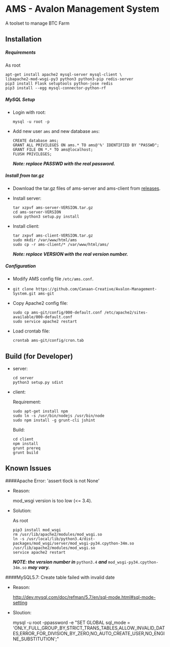 AMS - Avalon Management System
==============================
A toolset to manage BTC Farm

Installation
------------

##### Requirements
As root
```
apt-get install apache2 mysql-server mysql-client \
libapache2-mod-wsgi-py3 python3 python3-pip redis-server
pip3 install Flask setuptools python-jose redis
pip3 install --egg mysql-connector-python-rf
```

##### MySQL Setup
* Login with root:

    ```
    mysql -u root -p
    ```
* Add new user `ams` and new database `ams`:

    ```
    CREATE database ams;
    GRANT ALL PRIVILEGES ON ams.* TO ams@'%' IDENTIFIED BY "PASSWD";
    GRANT FILE ON *.* TO ams@localhost;
	FLUSH PRIVILEGES;
    ```

  **_Note: replace PASSWD with the real password._**

##### Install from tar.gz
* Download the tar.gz files of ams-server and ams-client from [releases]( https://github.com/Canaan-Creative/Avalon-Management-System/releases).
* Install server:

    ```
    tar xzpvf ams-server-VERSION.tar.gz
    cd ams-server-VERSION
    sudo python3 setup.py install
    ```
* Install client:

    ```
    tar zxpvf ams-client-VERSION.tar.gz
    sudo mkdir /var/www/html/ams
    sudo cp -r ams-client/* /var/www/html/ams/
    ```

  **_Note: replace VERSION with the real version number._**

##### Configuration
* Modify AMS config file `/etc/ams.conf`.
* ```git clone https://github.com/Canaan-Creative/Avalon-Management-System.git ams-git```
* Copy Apache2 config file:

    ```
    sudo cp ams-git/config/000-default.conf /etc/apache2/sites-available/000-default.conf
    sudo service apache2 restart
    ```
* Load crontab file:

    ```
    crontab ams-git/config/cron.tab
    ```



Build (for Developer)
---------------------
* server:

    ```
    cd server
    python3 setup.py sdist
    ```

* client:

    Requirement:

    ```
    sudo apt-get install npm
    sudo ln -s /usr/bin/nodejs /usr/bin/node
    sudo npm install -g grunt-cli jshint

    ```

    Build:

    ```
    cd client
    npm install
    grunt prereq
    grunt build
    ```

Known Issues
------------
####Apache Error: 'assert tlock is not None'

* Reason:

    mod_wsgi version is too low (<= 3.4).

* Solution:

    As root
    ```
    pip3 install mod_wsgi
    rm /usr/lib/apache2/modules/mod_wsgi.so
    ln -s /usr/local/lib/python3.4/dist-packages/mod_wsgi/server/mod_wsgi-py34.cpython-34m.so /usr/lib/apache2/modules/mod_wsgi.so
    service apache2 restart
    ```
    **_NOTE: the version number in_** `python3.4` **_and_** `mod_wsgi-py34.cpython-34m.so` **_may vary._**

####MySQL5.7: Create table failed with invalid date
* Reason:

    http://dev.mysql.com/doc/refman/5.7/en/sql-mode.html#sql-mode-setting

* Sloution:

    mysql -u root -ppassword -e "SET GLOBAL sql_mode = 'ONLY_FULL_GROUP_BY,STRICT_TRANS_TABLES,ALLOW_INVALID_DATES,ERROR_FOR_DIVISION_BY_ZERO,NO_AUTO_CREATE_USER,NO_ENGINE_SUBSTITUTION';"
